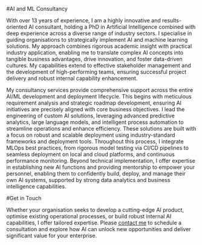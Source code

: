 #AI and ML Consultancy

With over 13 years of experience, I am a highly innovative and results-oriented AI consultant, holding a PhD in Artificial Intelligence combined with deep experience across a diverse range of industry sectors. I specialise in guiding organisations to strategically implement AI and machine learning solutions. My approach combines rigorous academic insight with practical industry application, enabling me to translate complex AI concepts into tangible business advantages, drive innovation, and foster data-driven cultures. My capabilities extend to effective stakeholder management and the development of high-performing teams, ensuring successful project delivery and robust internal capability enhancement.

My consultancy services provide comprehensive support across the entire AI/ML development and deployment lifecycle. This begins with meticulous requirement analysis and strategic roadmap development, ensuring AI initiatives are precisely aligned with core business objectives. I lead the engineering of custom AI solutions, leveraging advanced predictive analytics, large language models, and intelligent process automation to streamline operations and enhance efficiency.  These solutions are built with a focus on robust and scalable deployment using industry-standard frameworks and deployment tools. Throughout this process, I integrate MLOps best practices, from rigorous model testing via CI/CD pipelines to seamless deployment on local and cloud platforms, and continuous performance monitoring. Beyond technical implementation, I offer expertise in establishing new AI functions and providing mentorship to empower your personnel, enabling them to confidently build, deploy, and manage their own AI systems, supported by strong data analytics and business intelligence capabilities.

#Get in Touch

Whether your organisation seeks to develop a cutting-edge AI product, optimise existing operational processes, or build robust internal AI capabilities, I offer tailored expertise. Please [contact me](mailto:imy@imytk.co.uk) to schedule a consultation and explore how AI can unlock new opportunities and deliver significant value for your enterprise.